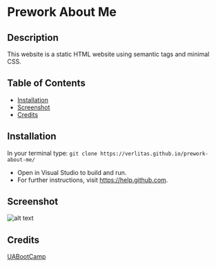 # Prework About Me 
## Description
This website is a static HTML website using semantic tags and minimal CSS. 

## Table of Contents
* [Installation](#installation)
* [Screenshot](#screenshot)
* [Credits](#credits)

## Installation
In your terminal type:
```git clone https://verlitas.github.io/prework-about-me/```
* Open in Visual Studio to build and run.
* For further instructions, visit https://help.github.com.

## Screenshot
![alt text](prework.png "Screenshot")

## Credits
[UABootCamp](https://bootcamp.ce.arizona.edu/coding/)

